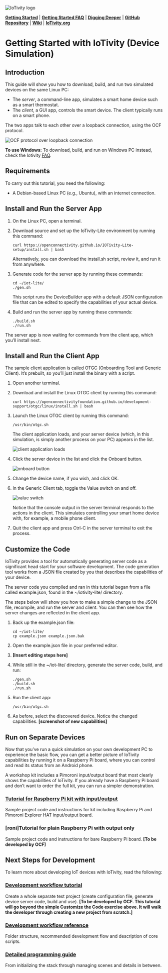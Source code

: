 ![IoTivity logo](/Images/IoTivity-logo.png)

[**Getting Started**](index.md)   |   [**Getting Started FAQ**](getting-started-faq.md)   |   [**Digging Deeper**](digging-deeper.md)   |   [**GitHub Repository**](https://github.com/iotivity/iotivity-lite)   |   [**Wiki**](https://wiki.iotivity.org/start)   |   [**IoTivity.org**](https://iotivity.org)

# Getting Started with IoTivity (Device Simulation)

## Introduction

This guide will show you how to download, build, and run two simulated devices on the same Linux PC:

- The *server*, a command-line app, simulates a smart home device such as a smart thermostat.
- The *client*, a GUI app, controls the smart device. The client typically runs on a smart phone.

The two apps talk to each other over a loopback connection, using the OCF protocol. 

![OCF protocol over loopback connection](/Images/ocfprotocol-loopback-connection.png)

**To use Windows:** To download, build, and run on Windows PC instead, check the Iotivity [FAQ](https://wiki.iotivity.org/getting_started_troubleshooting_and_faq).

## Requirements

To carry out this tutorial, you need the following:

- A Debian-based Linux PC (e.g., Ubuntu), with an internet connection.

## Install and Run the Server App

1. On the Linux PC, open a terminal.

2. Download source and set up the IoTivity-Lite environment by running this command:

   ```
   curl https://openconnectivity.github.io/IOTivity-Lite-setup/install.sh | bash 
   ```

   Alternatively, you can download the install.sh script, review it, and run it from anywhere. 

3. Generate code for the server app by running these commands:

   ```
   cd ~/iot-lite/
   ./gen.sh
   ```

   This script runs the DeviceBuilder app with a default JSON configuration file that can be edited to specify the capabilities of your actual device.

4. Build and run the server app by running these commands:

   ```
   ./build.sh
   ./run.sh
   ```

The server app is now waiting for commands from the client app, which you’ll install next.

## Install and Run the Client App

The sample client application is called OTGC (Onboarding Tool and Generic Client). It’s prebuilt, so you’ll just install the binary with a script.

1. Open another terminal.

2. Download and install the Linux OTGC client by running this command:

   ```
   curl https://openconnectivityfoundation.github.io/development-support/otgc/linux/install.sh | bash
   ```

3. Launch the Linux OTGC client by running this command:

   ```
   /usr/bin/otgc.sh
   ```

   The client application loads, and your server device (which, in this simulation, is simply another process on your PC) appears in the list.

   ![client application loads](/Images/client-application-loads.png)

4. Click the server device in the list and click the Onboard button.

   ![onboard button](/Images/onboard-button.png)

6. Change the device name, if you wish, and click OK.

7. In the Generic Client tab, toggle the Value switch on and off. 

   ![value switch](/Images/toggle-switch.png)

   Notice that the console output in the server terminal responds to the actions in the client. This simulates controlling your smart home device with, for example, a mobile phone client.

9. Quit the client app and press Ctrl-C in the server terminal to exit the process.

## Customize the Code

IoTivity provides a tool for automatically generating server code as a significant head start for your software development. The code generation tool works from a JSON file created by you that describes the capabilities of your device. 

The server code you compiled and ran in this tutorial began from a file called example.json, found in the ~/iotivity-lite/ directory.

The steps below will show you how to make a simple change to the JSON file, recompile, and run the server and client. You can then see how the server changes are reflected in the client app. 

1. Back up the example.json file:

   ```
   cd ~/iot-lite/ 
   cp example.json example.json.bak
   ```

2. Open the example.json file in your preferred editor. 

3. **[Insert editing steps here]**

4. While still in the ~/iot-lite/ directory, generate the server code, build, and run:

   ```
   ./gen.sh
   ./build.sh
   ./run.sh
   ```

5. Run the client app:

   ```
   /usr/bin/otgc.sh
   ```

6. As before, select the discovered device. Notice the changed capabilities.
   **[screenshot of new capabilities]**

## Run on Separate Devices

Now that you’ve run a quick simulation on your own development PC to experience the basic flow, you can get a better picture of IoTivity capabilities by running it on a Raspberry Pi board, where you can control and read its status from an Android phone. 

A workshop kit includes a Pimoroni input/output board that most clearly shows the capabilities of IoTivity. If you already have a Raspberry Pi board and don’t want to order the full kit, you can run a simpler demonstration.

### [Tutorial for Raspberry Pi kit with input/output](gsg-kit.md)

Sample project code and instructions for kit including Raspberry Pi and Pimoroni Explorer HAT input/output board.

### [roni]Tutorial for plain Raspberry Pi with output only

Sample project code and instructions for bare Raspberry Pi board. **[To be developed by OCF]**

## Next Steps for Development

To learn more about developing IoT devices with IoTivity, read the following:

### [Development workflow tutorial](https://github.com/openconnectivity/IOTivity-Lite-setup/blob/master/Readme.md)

Create a whole separate test project (create configuration file, generate device server code, build and use). **[To be developed by OCF. This tutorial will go beyond the simple Customize the Code exercise above. It will walk the developer through creating a new project from scratch.]**

### [Development workflow reference](https://github.com/openconnectivity/IOTivity-Lite-setup/blob/master/Readme.md)

Folder structure, recommended development flow and description of core scripts.

### [Detailed programming guide](https://wiki.iotivity.org/)

From initializing the stack through managing scenes and details in between.
